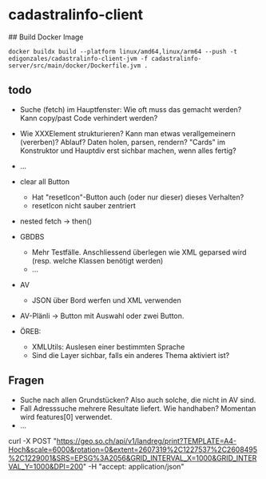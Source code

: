 # cadastralinfo-client

## Build Docker Image
```
docker buildx build --platform linux/amd64,linux/arm64 --push -t edigonzales/cadastralinfo-client-jvm -f cadastralinfo-server/src/main/docker/Dockerfile.jvm .
```


## todo
- Suche (fetch) im Hauptfenster: Wie oft muss das gemacht werden? Kann copy/past Code verhindert werden?
- Wie XXXElement strukturieren? Kann man etwas verallgemeinern (vererben)? Ablauf? Daten holen, parsen, rendern? "Cards" im Konstruktor und Hauptdiv erst sichbar machen, wenn alles fertig?
- ...
- clear all Button
  * Hat "resetIcon"-Button auch (oder nur dieser) dieses Verhalten?
  * resetIcon nicht sauber zentriert
- nested fetch -> then()



- GBDBS
  * Mehr Testfälle. Anschliessend überlegen wie XML geparsed wird (resp. welche Klassen benötigt werden)
  * ...
- AV
  * JSON über Bord werfen und XML verwenden

- AV-Plänli -> Button mit Auswahl oder zwei Button.

- ÖREB:
  * XMLUtils: Auslesen einer bestimmten Sprache
  * Sind die Layer sichbar, falls ein anderes Thema aktiviert ist?

## Fragen
- Suche nach allen Grundstücken? Also auch solche, die nicht in AV sind.
- Fall Adresssuche mehrere Resultate liefert. Wie handhaben? Momentan wird features[0] verwendet.
- ...


curl -X POST "https://geo.so.ch/api/v1/landreg/print?TEMPLATE=A4-Hoch&scale=6000&rotation=0&extent=2607319%2C1227537%2C2608495%2C1229001&SRS=EPSG%3A2056&GRID_INTERVAL_X=1000&GRID_INTERVAL_Y=1000&DPI=200" -H "accept: application/json"




